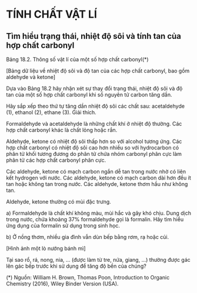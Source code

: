 # TÍNH CHẤT VẬT LÍ

## Tìm hiểu trạng thái, nhiệt độ sôi và tính tan của hợp chất carbonyl

Bảng 18.2. Thông số vật lí của một số hợp chất carbonyl(*)

[Bảng dữ liệu về nhiệt độ sôi và độ tan của các hợp chất carbonyl, bao gồm aldehyde và ketone]

Dựa vào Bảng 18.2 hãy nhận xét sự thay đổi trạng thái, nhiệt độ sôi và độ tan của một số hợp chất carbonyl khi số nguyên tử carbon tăng dần.

Hãy sắp xếp theo thứ tự tăng dần nhiệt độ sôi các chất sau: acetaldehyde (1), ethanol (2), ethane (3). Giải thích.

Formaldehyde và acetaldehyde là những chất khí ở nhiệt độ thường. Các hợp chất carbonyl khác là chất lỏng hoặc rắn.

Aldehyde, ketone có nhiệt độ sôi thấp hơn so với alcohol tương ứng. Các hợp chất carbonyl có nhiệt độ sôi cao hơn nhiều so với hydrocarbon có phân tử khối tương đương do phân tử chứa nhóm carbonyl phân cực làm phân tử các hợp chất carbonyl phân cực.

Các aldehyde, ketone có mạch carbon ngắn dễ tan trong nước nhờ có liên kết hydrogen với nước. Các aldehyde, ketone có mạch carbon dài hơn đều ít tan hoặc không tan trong nước. Các aldehyde, ketone thơm hầu như không tan.

Aldehyde, ketone thường có mùi đặc trưng.

a) Formaldehyde là chất khí không màu, mùi hắc và gây khó chịu. Dung dịch trong nước, chứa khoảng 37% formaldehyde gọi là formalin. Hãy tìm hiểu ứng dụng của formalin sử dụng trong sinh học.

b) Ở nồng thơm, nhiều gia đình vẫn dùn bếp bằng rơm, rạ hoặc củi.

[Hình ảnh một lò nướng bánh mì]

Tại sao rổ, rá, nong, nia, ... (được làm từ tre, nứa, giang, ...) thường được gác lên gác bếp trước khi sử dụng để tăng độ bền của chúng?

(*) Nguồn: William H. Brown, Thomas Poon, Introduction to Organic Chemistry (2016), Wiley Binder Version (USA).